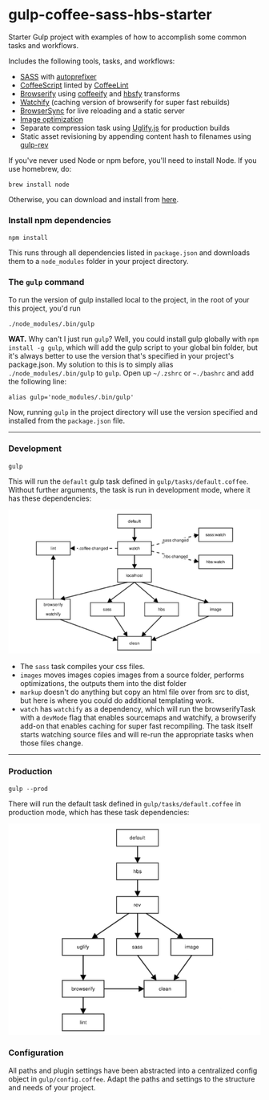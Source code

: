 gulp-coffee-sass-hbs-starter
============================

Starter Gulp project with examples of how to accomplish some common tasks and workflows.

Includes the following tools, tasks, and workflows:

- [SASS](http://sass-lang.com/) with [autoprefixer](https://github.com/sindresorhus/gulp-autoprefixer)
- [CoffeeScript](http://coffeescript.org/) linted by [CoffeeLint](https://github.com/janraasch/gulp-coffeelint)
- [Browserify](http://browserify.org/) using [coffeeify](https://github.com/jnordberg/coffeeify) and [hbsfy](https://github.com/epeli/node-hbsfy) transforms
- [Watchify](https://github.com/substack/watchify) (caching version of browserify for super fast rebuilds)
- [BrowserSync](http://browsersync.io) for live reloading and a static server
- [Image optimization](https://www.npmjs.com/package/gulp-imagemin)
- Separate compression task using [Uglify.js](https://github.com/terinjokes/gulp-uglify) for production builds
- Static asset revisioning by appending content hash to filenames using [gulp-rev](https://github.com/sindresorhus/gulp-rev)

If you've never used Node or npm before, you'll need to install Node.
If you use homebrew, do:

```
brew install node
```

Otherwise, you can download and install from [here](http://nodejs.org/download/).

### Install npm dependencies
```
npm install
```

This runs through all dependencies listed in `package.json` and downloads them to a `node_modules` folder in your project directory.

### The `gulp` command
To run the version of gulp installed local to the project, in the root of your this project, you'd run

```
./node_modules/.bin/gulp
```

**WAT.** Why can't I just run `gulp`? Well, you could install gulp globally with `npm install -g gulp`, which will add the gulp script to your global bin folder, but it's always better to use the version that's specified in your project's package.json.  My solution to this is to simply alias `./node_modules/.bin/gulp` to `gulp`. Open up `~/.zshrc` or `~./bashrc` and add the following line:

```
alias gulp='node_modules/.bin/gulp'
```
Now, running `gulp` in the project directory will use the version specified and installed from the `package.json` file.

- - -

### Development

```shell
gulp
```

This will run the `default` gulp task defined in `gulp/tasks/default.coffee`.
Without further arguments, the task is run in development mode, where it has these dependencies:

![task dependencies dev](dev.png)

- The `sass` task compiles your css files.
- `images` moves images copies images from a source folder, performs optimizations, the outputs them into the dist folder
- `markup` doesn't do anything but copy an html file over from src to dist, but here is where you could do additional templating work.
- `watch` has `watchify` as a dependency, which will run the browserifyTask with a `devMode` flag that enables sourcemaps and watchify, a browserify add-on that enables caching for super fast recompiling. The task itself starts watching source files and will re-run the appropriate tasks when those files change.

- - -

### Production

```shell
gulp --prod
```

There will run the default task defined in `gulp/tasks/default.coffee` in production mode, which has these task dependencies:

![task dependencies prod](prod.png)

### Configuration
All paths and plugin settings have been abstracted into a centralized config object in `gulp/config.coffee`. Adapt the paths and settings to the structure and needs of your project.
